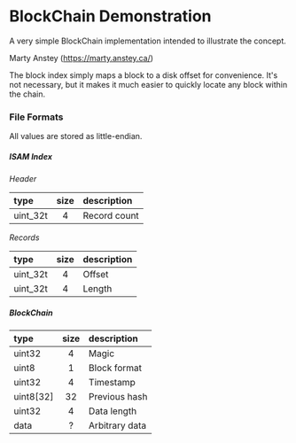 # BlockChain Demonstration

A very simple BlockChain implementation intended to illustrate the concept.

Marty Anstey (https://marty.anstey.ca/)

The block index simply maps a block to a disk offset for convenience.
It's not necessary, but it makes it much easier to quickly locate any
block within the chain.

### File Formats
All values are stored as little-endian.

##### ISAM Index

_Header_

type     | size | description
:---------|:---:|:-------------
uint_32t | 4 | Record count

_Records_

type     | size | description
:---------|:---:|:-------------
uint_32t | 4 | Offset
uint_32t | 4 | Length


##### BlockChain

type     | size | description
:---------|:---:|:-------------
uint32 | 4 | Magic
uint8 | 1 | Block format
uint32 | 4 | Timestamp
uint8[32] | 32 | Previous hash
uint32 | 4 | Data length
data | ? | Arbitrary data


